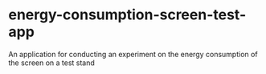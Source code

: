 # energy-consumption-screen-test-app
An application for conducting an experiment on the energy consumption of the screen on a test stand
